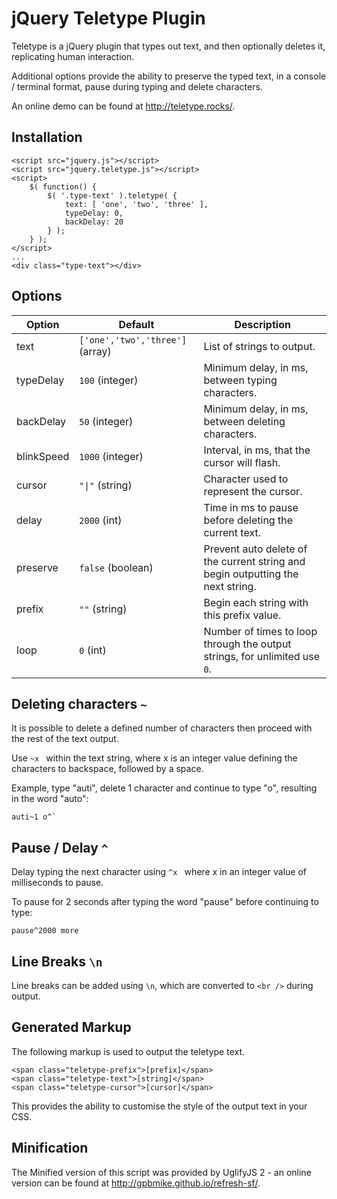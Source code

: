 jQuery Teletype Plugin
======================

Teletype is a jQuery plugin that types out text, and then optionally deletes it, replicating human interaction.

Additional options provide the ability to preserve the typed text, in a console / terminal format, pause during typing and delete characters.

An online demo can be found at <http://teletype.rocks/>.

Installation
---

    <script src="jquery.js"></script>
	<script src="jquery.teletype.js"></script>
	<script>
		$( function() {
			$( '.type-text' ).teletype( {
				text: [ 'one', 'two', 'three' ],
				typeDelay: 0,
				backDelay: 20
			} );
		} );
	</script>
	...
	<div class="type-text"></div>

Options
-------

   
 Option     | Default     | Description
------------|-------------|------------
 text       | `['one','two','three']` (array) | List of strings to output.     
 typeDelay  | `100` (integer)                     | Minimum delay, in ms, between typing characters.    
 backDelay  | `50` (integer)                      | Minimum delay, in ms, between deleting characters.
 blinkSpeed | `1000` (integer)                    | Interval, in ms, that the cursor will flash.
 cursor     | <code>"&#124;"</code> (string)      | Character used to represent the cursor.
 delay      | `2000` (int)                        | Time in ms to pause before deleting the current text.
 preserve   | `false` (boolean)                   | Prevent auto delete of the current string and begin outputting the next string.
 prefix     | `""` (string)                       | Begin each string with this prefix value.
 loop       | `0` (int)                           | Number of times to loop through the output strings, for unlimited use `0`.

Deleting characters `~`
---

It is possible to delete a defined number of characters then proceed with the rest of the text output. 

Use `~x ` within the text string, where x is an integer value defining the characters to backspace, followed by a space.

Example, type "auti", delete 1 character and continue to type "o", resulting in the word "auto":

```
auti~1 o^`
```

Pause / Delay `^`
---

Delay typing the next character using `^x ` where x in an integer value of milliseconds to pause.

To pause for 2 seconds after typing the word "pause" before continuing to type: 

```
pause^2000 more
```

Line Breaks `\n`
---

Line breaks can be added using `\n`, which are converted to `<br />` during output.

Generated Markup
----------------

The following markup is used to output the teletype text.

```
<span class="teletype-prefix">[prefix]</span>
<span class="teletype-text">[string]</span>
<span class="teletype-cursor">[cursor]</span>
```
    
This provides the ability to customise the style of the output text in your CSS.

Minification
------------

The Minified version of this script was provided by UglifyJS 2 - an online version can be found at <http://gpbmike.github.io/refresh-sf/>.
